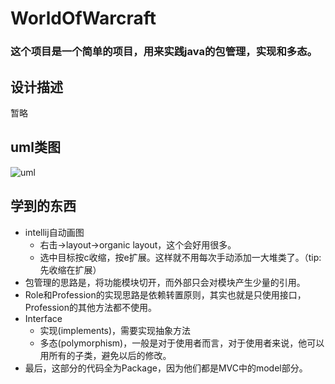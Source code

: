 # WorldOfWarcraft
### 这个项目是一个简单的项目，用来实践java的包管理，实现和多态。
## 设计描述
暂略

## uml类图
![uml](https://raw.githubusercontent.com/zhaoyangyingmu/WorldOfWarcraft/master/uml_class.jpg)

## 学到的东西
* intellij自动画图
  + 右击->layout->organic layout，这个会好用很多。
  + 选中目标按c收缩，按e扩展。这样就不用每次手动添加一大堆类了。（tip: 先收缩在扩展）
* 包管理的思路是，将功能模块切开，而外部只会对模块产生少量的引用。
* Role和Profession的实现思路是依赖转置原则，其实也就是只使用接口，Profession的其他方法都不使用。
* Interface
  + 实现(implements)，需要实现抽象方法
  + 多态(polymorphism)，一般是对于使用者而言，对于使用者来说，他可以用所有的子类，避免以后的修改。
* 最后，这部分的代码全为Package，因为他们都是MVC中的model部分。
